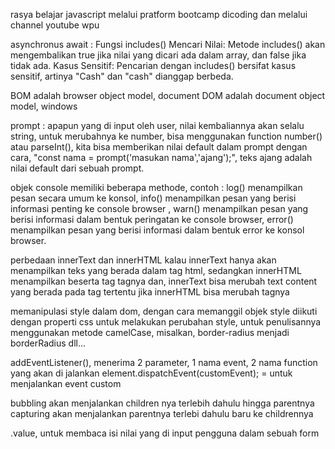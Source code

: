 rasya belajar javascript melalui pratform bootcamp dicoding dan melalui channel youtube wpu

asynchronus await : 
Fungsi includes()
Mencari Nilai: Metode includes() akan mengembalikan true jika nilai yang dicari ada dalam array, dan false jika tidak ada.
Kasus Sensitif: Pencarian dengan includes() bersifat kasus sensitif, artinya "Cash" dan "cash" dianggap berbeda.

BOM adalah browser object model, document
DOM adalah document object model, windows

prompt : apapun yang di input oleh user, nilai kembaliannya akan selalu string, untuk merubahnya ke number, bisa menggunakan function number() atau parseInt(), kita bisa memberikan nilai default dalam prompt dengan cara, "const nama = prompt('masukan nama','ajang');", teks ajang adalah nilai default dari sebuah prompt.

objek console memiliki beberapa methode, contoh : log() menampilkan pesan secara umum ke konsol, info() menampilkan pesan yang berisi informasi penting ke console browser , warn() menampilkan pesan yang berisi informasi dalam bentuk peringatan ke console browser, error() menampilkan pesan yang berisi informasi dalam bentuk error ke konsol browser.

perbedaan innerText dan innerHTML
kalau innerText hanya akan menampilkan teks yang berada dalam tag html, sedangkan innerHTML menampilkan beserta tag tagnya
dan, innerText bisa merubah text content yang berada pada tag tertentu jika innerHTML bisa merubah tagnya

memanipulasi style dalam dom, dengan cara memanggil objek style diikuti dengan properti css untuk melakukan perubahan style, untuk penulisannya menggunakan metode camelCase, misalkan, border-radius menjadi borderRadius dll...

addEventListener(), menerima 2 parameter, 1 nama event, 2 nama function yang akan di jalankan
element.dispatchEvent(customEvent); = untuk menjalankan event custom

bubbling akan menjalankan children nya terlebih dahulu hingga parentnya
capturing akan menjalankan parentnya terlebi dahulu baru ke childrennya

.value, untuk membaca isi nilai yang di input pengguna dalam sebuah form
